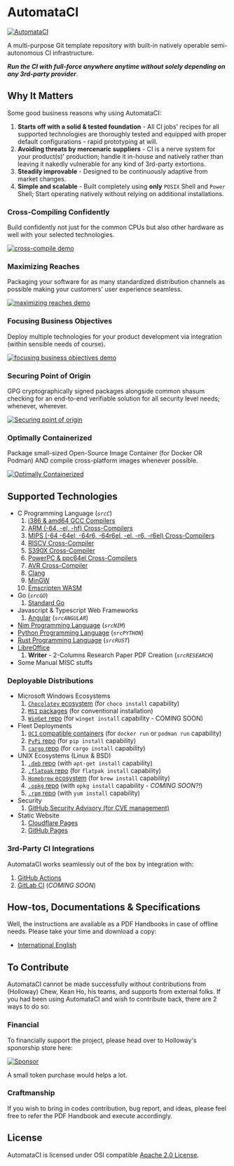 # AutomataCI
[![AutomataCI](src/icons/banner_1200x200.svg)](#automataci)

A multi-purpose Git template repository with built-in natively operable
semi-autonomous CI infrastructure.

***Run the CI with full-force anywhere anytime without solely depending on any
3rd-party provider***.




## Why It Matters

Some good business reasons why using AutomataCI:

1. **Starts off with a solid & tested foundation** - All CI jobs' recipes for
   all supported technologies are thoroughly tested and equipped with proper
   default configurations - rapid prototyping at will.
3. **Avoiding threats by mercenaric suppliers** - CI is a nerve system for
   your product(s)' production; handle it in-house and natively rather than
   leaving it nakedly vulnerable for any kind of 3rd-party extortions.
4. **Steadily improvable** - Designed to be continuously adaptive from market
   changes.
6. **Simple and scalable** - Built completely using **only** `POSIX` Shell and
   `Power` Shell; Start operating natively without relying on additional
   installations.



### Cross-Compiling Confidently

Build confidently not just for the common CPUs but also other hardware as well
with your selected technologies.

[![cross-compile demo](.internals/screenshots/en/automataci_cross-compile-confidently_en.gif)](#cross-compile-confidently)



### Maximizing Reaches

Packaging your software for as many standardized distribution channels as
possible making your customers' user experience seamless.

[![maximizing reaches demo](.internals/screenshots/en/automataci-packaging-many-distributions_en.gif)](#maximizing-reaches)



### Focusing Business Objectives

Deploy multiple technologies for your product development via integration
(within sensible needs of course).

[![focusing business objectives demo](.internals/screenshots/en/automataci-handles-various-tech-simultenously_en.gif)](#focusing-business-objectives)



### Securing Point of Origin

GPG cryptographically signed packages alongside common shasum checking for an
end-to-end verifiable solution for all security level needs; whenever, wherever.

[![Securing point of origin](.internals/screenshots/en/automataci-securing-packages-with-cryptography_en.gif)](#securing-point-of-origin)



### Optimally Containerized

Package small-sized Open-Source Image Container (for Docker OR Podman) AND
compile cross-platform images whenever possible.

[![Optimally Containerized](.internals/screenshots/en/automataci-multiarch-container-available_en.png)](#optimally-containerized)




## Supported Technologies

* C Programming Language (*`srcC`*)
  1. [i386 & amd64 GCC Compilers](https://gcc.gnu.org/)
  2. [ARM (-64, -el, -hf) Cross-Compilers](https://wiki.debian.org/CrossToolchains)
  3. [MIPS (-64 -64el, -64r6, -64r6el, -el, -r6, -r6el) Cross-Compilers](https://wiki.debian.org/CrossToolchains)
  4. [RISCV Cross-Compiler](https://github.com/riscv-software-src/homebrew-riscv)
  5. [S390X Cross-Compiler](https://github.com/riscv-software-src/homebrew-riscv)
  6. [PowerPC & ppc64el Cross-Compilers](https://wiki.debian.org/CrossToolchains)
  7. [AVR Cross-Compiler](https://tldp.org/HOWTO/Avr-Microcontrollers-in-Linux-Howto/x207.html)
  8. [Clang](https://clang.llvm.org/)
  9. [MinGW](https://www.mingw-w64.org/)
  10. [Emscripten WASM](https://emscripten.org/)
* Go (*`srcGO`*)
  1. [Standard Go](https://go.dev/)
* Javascript & Typescript Web Frameworks
  1. [Angular](https://angular.io/) (*`srcANGULAR`*)
* [Nim Programming Language](https://nim-lang.org/) (*`srcNIM`*)
* [Python Programming Language](https://www.python.org/) (*`srcPYTHON`*)
* [Rust Programming Language](https://www.rust-lang.org/) (*`srcRUST`*)
* [LibreOffice](https://www.libreoffice.org/)
  1. **Writer** - 2-Columns Research Paper PDF Creation (*`srcRESEARCH`*)
* Some Manual MISC stuffs



### Deployable Distributions

* Microsoft Windows Ecosystems
  1. [`Chocolatey` ecosystem](https://chocolatey.org/) (for `choco install` capability)
  2. [`MSI` packages](https://wixtoolset.org/) (for conventional installation)
  3. [`WinGet` repo](https://learn.microsoft.com/en-us/windows/package-manager/winget/) (for `winget install` capability - COMING SOON)
* Fleet Deployments
  1. [`OCI` compatible containers](https://docs.github.com/en/packages/working-with-a-github-packages-registry/working-with-the-container-registry) (for `docker run` or `podman run` capability)
  2. [`PyPi` repo](https://pypi.org/) (for `pip install` capability)
  3. [`cargo` repo](https://crates.io/) (for `cargo install` capability)
* UNIX Ecosystems (Linux & BSD)
  1. [`.deb` repo](https://wiki.debian.org/DebianRepository/Setup) (with `apt-get install` capability)
  2. [`.flatpak` repo](https://docs.flatpak.org/en/latest/first-build.html) (for `flatpak install` capability)
  3. [`Homebrew` ecosystem](https://brew.sh/) (for `brew install` capability)
  4. [`.opkg` repo](https://git.yoctoproject.org/opkg/) (with `opkg install` capability - *COMING SOON?!*)
  5. [`.rpm` repo](https://access.redhat.com/documentation/en-us/red_hat_enterprise_linux/8/html-single/packaging_and_distributing_software/index) (with `yum install` capability)
* Security
  1. [GitHub Security Advisory (for CVE management)](https://github.com/ChewKeanHo/AutomataCI/security/advisories)
* Static Website
  1. [Cloudflare Pages](https://pages.cloudflare.com/)
  2. [GitHub Pages](https://pages.github.com/)



### 3rd-Party CI Integrations

AutomataCI works seamlessly out of the box by integration with:

1. [GitHub Actions](https://docs.github.com/en/actions)
2. [GitLab CI](https://docs.gitlab.com/ee/ci/) (*COMING SOON*)




## How-tos, Documentations & Specifications
Well, the instructions are available as a PDF Handbooks in case of offline
needs. Please take your time and download a copy:

* [International English](.internals/docs/automataci-user-guide_en.pdf)




## To Contribute

AutomataCI cannot be made successfully without contributions from (Holloway)
Chew, Kean Ho, his teams, and supports from external folks. If you had been
using AutomataCI and wish to contribute back, there are 2 ways to do so:



### Financial

To financially support the project, please head over to Holloway's sponorship
store here:

[![Sponsor](.github/images/sponsor_en_210x50.svg)](https://github.com/sponsors/hollowaykeanho)

A small token purchase would helps a lot.



### Craftmanship

If you wish to bring in codes contribution, bug report, and ideas, please feel
free to refer the PDF Handbook and execute accordingly.




## License
AutomataCI is licensed under OSI compatible [Apache 2.0 License](LICENSE.txt).
